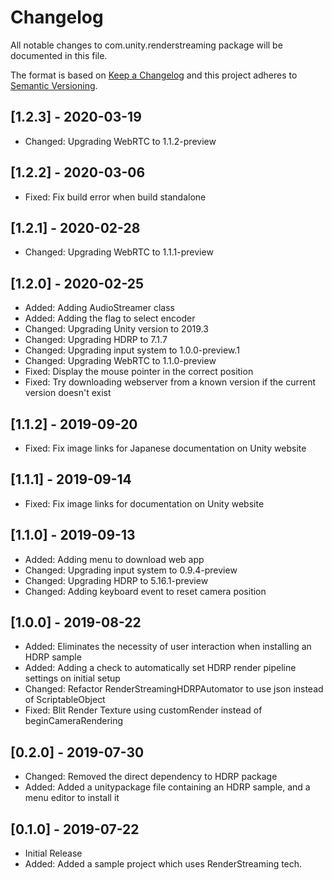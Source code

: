 # Changelog
All notable changes to com.unity.renderstreaming package will be documented in this file.

The format is based on [Keep a Changelog](http://keepachangelog.com/en/1.0.0/)
and this project adheres to [Semantic Versioning](http://semver.org/spec/v2.0.0.html).

## [1.2.3] - 2020-03-19

- Changed: Upgrading WebRTC to 1.1.2-preview

## [1.2.2] - 2020-03-06

- Fixed: Fix build error when build standalone

## [1.2.1] - 2020-02-28

- Changed: Upgrading WebRTC to 1.1.1-preview

## [1.2.0] - 2020-02-25

- Added: Adding AudioStreamer class
- Added: Adding the flag to select encoder
- Changed: Upgrading Unity version to 2019.3
- Changed: Upgrading HDRP to 7.1.7
- Changed: Upgrading input system to 1.0.0-preview.1
- Changed: Upgrading WebRTC to 1.1.0-preview
- Fixed: Display the mouse pointer in the correct position
- Fixed: Try downloading webserver from a known version if the current version doesn't exist

## [1.1.2] - 2019-09-20

- Fixed: Fix image links for Japanese documentation on Unity website

## [1.1.1] - 2019-09-14

- Fixed: Fix image links for documentation on Unity website

## [1.1.0] - 2019-09-13

- Added: Adding menu to download web app
- Changed: Upgrading input system to 0.9.4-preview
- Changed: Upgrading HDRP to 5.16.1-preview
- Changed: Adding keyboard event to reset camera position

## [1.0.0] - 2019-08-22

- Added: Eliminates the necessity of user interaction when installing an HDRP sample
- Added: Adding a check to automatically set HDRP render pipeline settings on initial setup
- Changed: Refactor RenderStreamingHDRPAutomator to use json instead of ScriptableObject
- Fixed: Blit Render Texture using customRender instead of beginCameraRendering

## [0.2.0] - 2019-07-30

- Changed: Removed the direct dependency to HDRP package
- Added: Added a unitypackage file containing an HDRP sample, and a menu editor to install it

## [0.1.0] - 2019-07-22

- Initial Release
- Added: Added a sample project which uses RenderStreaming tech.